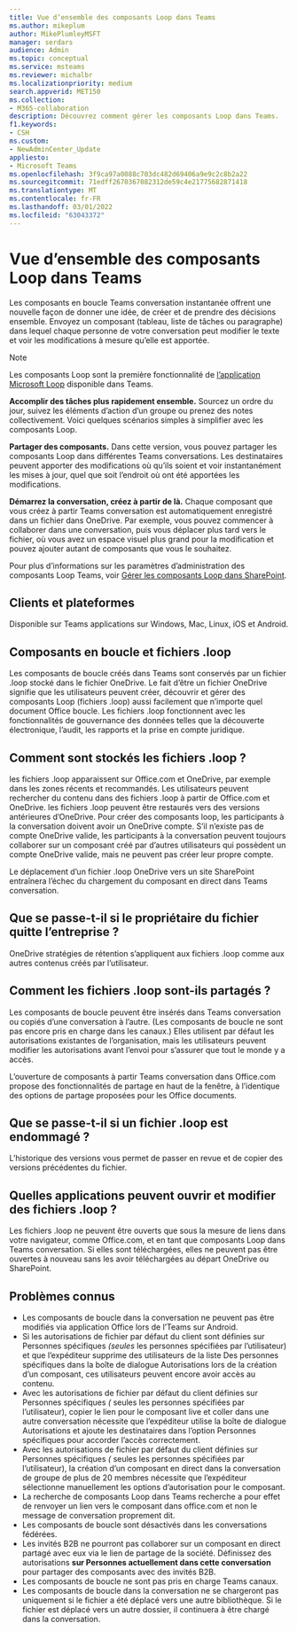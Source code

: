 ```yaml
---
title: Vue d’ensemble des composants Loop dans Teams
ms.author: mikeplum
author: MikePlumleyMSFT
manager: serdars
audience: Admin
ms.topic: conceptual
ms.service: msteams
ms.reviewer: michalbr
ms.localizationpriority: medium
search.appverid: MET150
ms.collection:
- M365-collaboration
description: Découvrez comment gérer les composants Loop dans Teams.
f1.keywords:
- CSH
ms.custom:
- NewAdminCenter_Update
appliesto:
- Microsoft Teams
ms.openlocfilehash: 3f9ca97a0088c703dc482d69406a9e9c2c8b2a22
ms.sourcegitcommit: 71edff2670367082312de59c4e21775682871418
ms.translationtype: MT
ms.contentlocale: fr-FR
ms.lasthandoff: 03/01/2022
ms.locfileid: "63043372"
---
```

# <a name="overview-of-loop-components-in-teams"></a>Vue d’ensemble des composants Loop dans Teams

Les composants en boucle Teams conversation instantanée offrent une nouvelle façon de donner une idée, de créer et de prendre des décisions ensemble. Envoyez un composant (tableau, liste de tâches ou paragraphe) dans lequel chaque personne de votre conversation peut modifier le texte et voir les modifications à mesure qu’elle est apportée. 

> [!Note]
> Les composants Loop sont la première fonctionnalité de [l’application Microsoft Loop](https://www.microsoft.com/en-us/microsoft-loop) disponible dans Teams. 

**Accomplir des tâches plus rapidement ensemble.** Sourcez un ordre du jour, suivez les éléments d’action d’un groupe ou prenez des notes collectivement. Voici quelques scénarios simples à simplifier avec les composants Loop.

**Partager des composants.** Dans cette version, vous pouvez partager les composants Loop dans différentes Teams conversations. Les destinataires peuvent apporter des modifications où qu’ils soient et voir instantanément les mises à jour, quel que soit l’endroit où ont été apportées les modifications.

**Démarrez la conversation, créez à partir de là.** Chaque composant que vous créez à partir Teams conversation est automatiquement enregistré dans un fichier dans OneDrive. Par exemple, vous pouvez commencer à collaborer dans une conversation, puis vous déplacer plus tard vers le fichier, où vous avez un espace visuel plus grand pour la modification et pouvez ajouter autant de composants que vous le souhaitez.

Pour plus d’informations sur les paramètres d’administration des composants Loop Teams, voir [Gérer les composants Loop dans SharePoint](/sharepoint/manage-loop-components).

## <a name="clients-and-platforms"></a>Clients et plateformes

Disponible sur Teams applications sur Windows, Mac, Linux, iOS et Android.

## <a name="loop-components-and-loop-files"></a>Composants en boucle et fichiers .loop

Les composants de boucle créés dans Teams sont conservés par un fichier .loop stocké dans le fichier OneDrive. Le fait d’être un fichier OneDrive signifie que les utilisateurs peuvent créer, découvrir et gérer des composants Loop (fichiers .loop) aussi facilement que n’importe quel document Office boucle. Les fichiers .loop fonctionnent avec les fonctionnalités de gouvernance des données telles que la découverte électronique, l’audit, les rapports et la prise en compte juridique.

## <a name="how-are-loop--files-stored"></a>Comment sont stockés les fichiers .loop ?

les fichiers .loop apparaissent sur Office.com et OneDrive, par exemple dans les zones récents et recommandés. Les utilisateurs peuvent rechercher du contenu dans des fichiers .loop à partir de Office.com et OneDrive. les fichiers .loop peuvent être restaurés vers des versions antérieures d’OneDrive. Pour créer des composants loop, les participants à la conversation doivent avoir un OneDrive compte. S’il n’existe pas de compte OneDrive valide, les participants à la conversation peuvent toujours collaborer sur un composant créé par d’autres utilisateurs qui possèdent un compte OneDrive valide, mais ne peuvent pas créer leur propre compte. 

Le déplacement d’un fichier .loop OneDrive vers un site SharePoint entraînera l’échec du chargement du composant en direct dans Teams conversation.

## <a name="what-happens-if-the-owner-of-the-file-leaves-the-company"></a>Que se passe-t-il si le propriétaire du fichier quitte l’entreprise ?

OneDrive stratégies de rétention s’appliquent aux fichiers .loop comme aux autres contenus créés par l’utilisateur.

## <a name="how-are-loop-files-shared"></a>Comment les fichiers .loop sont-ils partagés ?

Les composants de boucle peuvent être insérés dans Teams conversation ou copiés d’une conversation à l’autre. (Les composants de boucle ne sont pas encore pris en charge dans les canaux.) Elles utilisent par défaut les autorisations existantes de l’organisation, mais les utilisateurs peuvent modifier les autorisations avant l’envoi pour s’assurer que tout le monde y a accès.

L’ouverture de composants à partir Teams conversation dans Office.com propose des fonctionnalités de partage en haut de la fenêtre, à l’identique des options de partage proposées pour les Office documents.

## <a name="what-if-a-loop-file-becomes-corrupted-or-damaged"></a>Que se passe-t-il si un fichier .loop est endommagé ?

L’historique des versions vous permet de passer en revue et de copier des versions précédentes du fichier.

## <a name="what-apps-can-open-and-edit-loop-files"></a>Quelles applications peuvent ouvrir et modifier des fichiers .loop ?

Les fichiers .loop ne peuvent être ouverts que sous la mesure de liens dans votre navigateur, comme Office.com, et en tant que composants Loop dans Teams conversation. Si elles sont téléchargées, elles ne peuvent pas être ouvertes à nouveau sans les avoir téléchargées au départ OneDrive ou SharePoint.

## <a name="known-issues"></a>Problèmes connus

- Les composants de boucle dans la conversation ne peuvent pas être modifiés via application Office lors de l’Teams sur Android.
- Si les autorisations de fichier par défaut du client sont définies sur Personnes spécifiques *(seules* les personnes spécifiées par l’utilisateur) et  que l’expéditeur supprime des utilisateurs de la liste Des personnes spécifiques dans la boîte de dialogue Autorisations lors de la création d’un composant, ces utilisateurs peuvent encore avoir accès au contenu.
- Avec les autorisations de fichier par défaut du client définies sur Personnes spécifiques *(* seules les personnes spécifiées par l’utilisateur), copier le lien pour le composant live et coller dans une autre conversation nécessite que l’expéditeur utilise la boîte de dialogue Autorisations et ajoute les destinataires dans l’option Personnes spécifiques pour accorder l’accès correctement.
- Avec les autorisations de fichier par défaut du client définies sur Personnes spécifiques *(* seules les personnes spécifiées par l’utilisateur), la création d’un composant en direct dans la conversation de groupe de plus de 20 membres nécessite que l’expéditeur sélectionne manuellement les options d’autorisation pour le composant.
- La recherche de composants Loop dans Teams recherche a pour effet de renvoyer un lien vers le composant dans office.com et non le message de conversation proprement dit.
- Les composants de boucle sont désactivés dans les conversations fédérées.
- Les invités B2B ne pourront pas collaborer sur un composant en direct partagé avec eux via le lien de partage de la société. Définissez des autorisations **sur Personnes actuellement dans cette conversation** pour partager des composants avec des invités B2B.
- Les composants de boucle ne sont pas pris en charge Teams canaux.
- Les composants de boucle dans la conversation ne se chargeront pas uniquement si le fichier a été déplacé vers une autre bibliothèque. Si le fichier est déplacé vers un autre dossier, il continuera à être chargé dans la conversation.

